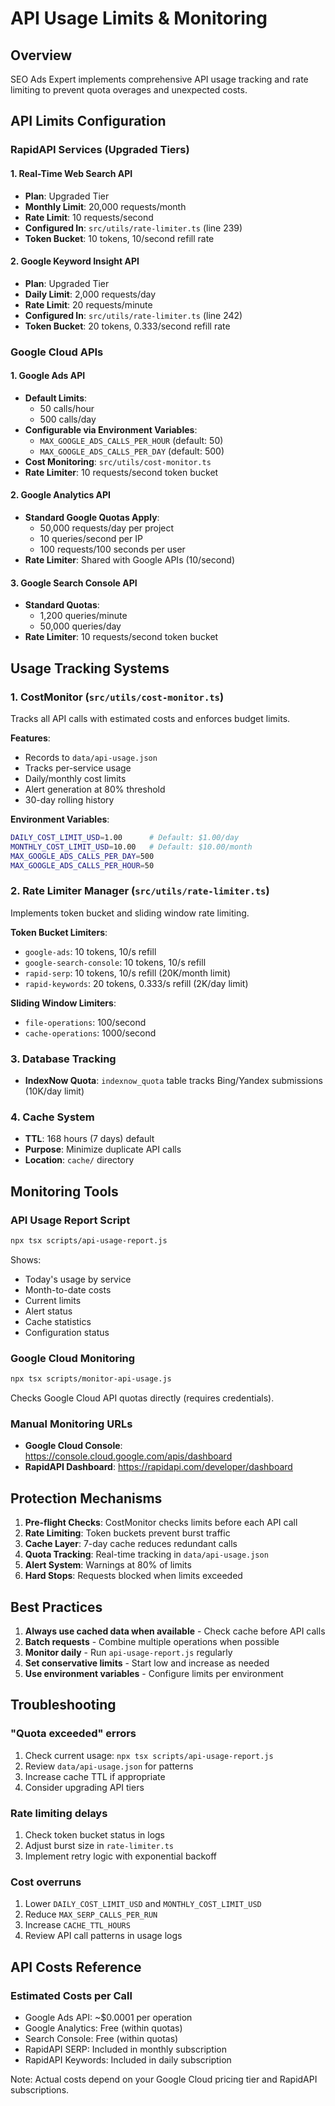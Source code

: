 # API Usage Limits & Monitoring

## Overview
SEO Ads Expert implements comprehensive API usage tracking and rate limiting to prevent quota overages and unexpected costs.

## API Limits Configuration

### RapidAPI Services (Upgraded Tiers)

#### 1. Real-Time Web Search API
- **Plan**: Upgraded Tier
- **Monthly Limit**: 20,000 requests/month
- **Rate Limit**: 10 requests/second
- **Configured In**: `src/utils/rate-limiter.ts` (line 239)
- **Token Bucket**: 10 tokens, 10/second refill rate

#### 2. Google Keyword Insight API
- **Plan**: Upgraded Tier
- **Daily Limit**: 2,000 requests/day
- **Rate Limit**: 20 requests/minute
- **Configured In**: `src/utils/rate-limiter.ts` (line 242)
- **Token Bucket**: 20 tokens, 0.333/second refill rate

### Google Cloud APIs

#### 1. Google Ads API
- **Default Limits**:
  - 50 calls/hour
  - 500 calls/day
- **Configurable via Environment Variables**:
  - `MAX_GOOGLE_ADS_CALLS_PER_HOUR` (default: 50)
  - `MAX_GOOGLE_ADS_CALLS_PER_DAY` (default: 500)
- **Cost Monitoring**: `src/utils/cost-monitor.ts`
- **Rate Limiter**: 10 requests/second token bucket

#### 2. Google Analytics API
- **Standard Google Quotas Apply**:
  - 50,000 requests/day per project
  - 10 queries/second per IP
  - 100 requests/100 seconds per user
- **Rate Limiter**: Shared with Google APIs (10/second)

#### 3. Google Search Console API
- **Standard Quotas**:
  - 1,200 queries/minute
  - 50,000 queries/day
- **Rate Limiter**: 10 requests/second token bucket

## Usage Tracking Systems

### 1. CostMonitor (`src/utils/cost-monitor.ts`)
Tracks all API calls with estimated costs and enforces budget limits.

**Features**:
- Records to `data/api-usage.json`
- Tracks per-service usage
- Daily/monthly cost limits
- Alert generation at 80% threshold
- 30-day rolling history

**Environment Variables**:
```bash
DAILY_COST_LIMIT_USD=1.00      # Default: $1.00/day
MONTHLY_COST_LIMIT_USD=10.00   # Default: $10.00/month
MAX_GOOGLE_ADS_CALLS_PER_DAY=500
MAX_GOOGLE_ADS_CALLS_PER_HOUR=50
```

### 2. Rate Limiter Manager (`src/utils/rate-limiter.ts`)
Implements token bucket and sliding window rate limiting.

**Token Bucket Limiters**:
- `google-ads`: 10 tokens, 10/s refill
- `google-search-console`: 10 tokens, 10/s refill
- `rapid-serp`: 10 tokens, 10/s refill (20K/month limit)
- `rapid-keywords`: 20 tokens, 0.333/s refill (2K/day limit)

**Sliding Window Limiters**:
- `file-operations`: 100/second
- `cache-operations`: 1000/second

### 3. Database Tracking
- **IndexNow Quota**: `indexnow_quota` table tracks Bing/Yandex submissions (10K/day limit)

### 4. Cache System
- **TTL**: 168 hours (7 days) default
- **Purpose**: Minimize duplicate API calls
- **Location**: `cache/` directory

## Monitoring Tools

### API Usage Report Script
```bash
npx tsx scripts/api-usage-report.js
```

Shows:
- Today's usage by service
- Month-to-date costs
- Current limits
- Alert status
- Cache statistics
- Configuration status

### Google Cloud Monitoring
```bash
npx tsx scripts/monitor-api-usage.js
```

Checks Google Cloud API quotas directly (requires credentials).

### Manual Monitoring URLs
- **Google Cloud Console**: https://console.cloud.google.com/apis/dashboard
- **RapidAPI Dashboard**: https://rapidapi.com/developer/dashboard

## Protection Mechanisms

1. **Pre-flight Checks**: CostMonitor checks limits before each API call
2. **Rate Limiting**: Token buckets prevent burst traffic
3. **Cache Layer**: 7-day cache reduces redundant calls
4. **Quota Tracking**: Real-time tracking in `data/api-usage.json`
5. **Alert System**: Warnings at 80% of limits
6. **Hard Stops**: Requests blocked when limits exceeded

## Best Practices

1. **Always use cached data when available** - Check cache before API calls
2. **Batch requests** - Combine multiple operations when possible
3. **Monitor daily** - Run `api-usage-report.js` regularly
4. **Set conservative limits** - Start low and increase as needed
5. **Use environment variables** - Configure limits per environment

## Troubleshooting

### "Quota exceeded" errors
1. Check current usage: `npx tsx scripts/api-usage-report.js`
2. Review `data/api-usage.json` for patterns
3. Increase cache TTL if appropriate
4. Consider upgrading API tiers

### Rate limiting delays
1. Check token bucket status in logs
2. Adjust burst size in `rate-limiter.ts`
3. Implement retry logic with exponential backoff

### Cost overruns
1. Lower `DAILY_COST_LIMIT_USD` and `MONTHLY_COST_LIMIT_USD`
2. Reduce `MAX_SERP_CALLS_PER_RUN`
3. Increase `CACHE_TTL_HOURS`
4. Review API call patterns in usage logs

## API Costs Reference

### Estimated Costs per Call
- Google Ads API: ~$0.0001 per operation
- Google Analytics: Free (within quotas)
- Search Console: Free (within quotas)
- RapidAPI SERP: Included in monthly subscription
- RapidAPI Keywords: Included in daily subscription

Note: Actual costs depend on your Google Cloud pricing tier and RapidAPI subscriptions.
